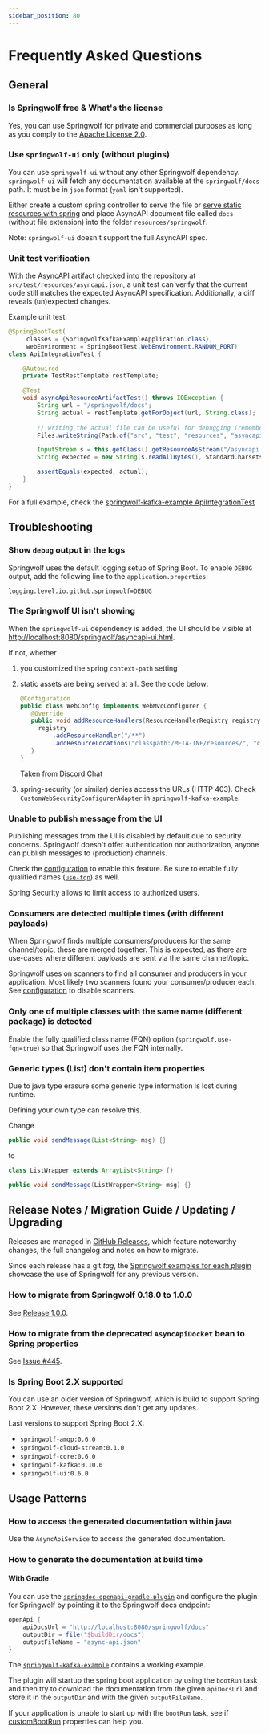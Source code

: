 ```yaml
---
sidebar_position: 80
---
```


# Frequently Asked Questions

## General

### Is Springwolf free & What's the license

Yes, you can use Springwolf for private and commercial purposes as long as you comply to the [Apache License 2.0](https://github.com/springwolf/springwolf-core/blob/master/LICENSE).

### Use `springwolf-ui` only (without plugins)

You can use `springwolf-ui` without any other Springwolf dependency.
`springwolf-ui` will fetch any documentation available at the `springwolf/docs` path.
It must be in `json` format (`yaml` isn't supported).

Either create a custom spring controller to serve the file or [serve static resources with spring](https://spring.io/guides/gs/serving-web-content/) and place AsyncAPI document file called `docs` (without file extension) into the folder `resources/springwolf`.

Note: `springwolf-ui` doesn't support the full AsyncAPI spec.

### Unit test verification

With the AsyncAPI artifact checked into the repository at `src/test/resources/asyncapi.json`,
a unit test can verify that the current code still matches the expected AsyncAPI specification.
Additionally, a diff reveals (un)expected changes.

Example unit test:

```java
@SpringBootTest(
     classes = {SpringwolfKafkaExampleApplication.class},
     webEnvironment = SpringBootTest.WebEnvironment.RANDOM_PORT)
class ApiIntegrationTest {

    @Autowired
    private TestRestTemplate restTemplate;

    @Test
    void asyncApiResourceArtifactTest() throws IOException {
        String url = "/springwolf/docs";
        String actual = restTemplate.getForObject(url, String.class);
       
        // writing the actual file can be useful for debugging (remember: gitignore)
        Files.writeString(Path.of("src", "test", "resources", "asyncapi.actual.json"), actual);

        InputStream s = this.getClass().getResourceAsStream("/asyncapi.json");
        String expected = new String(s.readAllBytes(), StandardCharsets.UTF_8).trim();

        assertEquals(expected, actual);
    }
}
```

For a full example, check the [springwolf-kafka-example ApiIntegrationTest](https://github.com/springwolf/springwolf-core/blob/master/springwolf-examples/springwolf-kafka-example/src/test/java/io/github/springwolf/examples/kafka/ApiIntegrationTest.java)

## Troubleshooting

### Show `debug` output in the logs

Springwolf uses the default logging setup of Spring Boot.
To enable `DEBUG` output, add the following line to the `application.properties`:

```properties
logging.level.io.github.springwolf=DEBUG
```

### The Springwolf UI isn't showing

When the `springwolf-ui` dependency is added, the UI should be visible at [http://localhost:8080/springwolf/asyncapi-ui.html](http://localhost:8080/springwolf/asyncapi-ui.html).

If not, whether

1. you customized the spring `context-path` setting
2. static assets are being served at all. See the code below:

    ```java
    @Configuration
    public class WebConfig implements WebMvcConfigurer {
       @Override
       public void addResourceHandlers(ResourceHandlerRegistry registry) {
         registry
             .addResourceHandler("/**")
             .addResourceLocations("classpath:/META-INF/resources/", "classpath:/resources/", "classpath:/static/", "classpath:/public/");
       }
    }
    ```

    Taken from [Discord Chat](https://discord.com/channels/950375987475005471/950375988217409548/1051909821848363038)
3. spring-security (or similar) denies access the URLs (HTTP 403). Check `CustomWebSecurityConfigurerAdapter` in `springwolf-kafka-example`.

### Unable to publish message from the UI

Publishing messages from the UI is disabled by default due to security concerns.
Springwolf doesn't offer authentication nor authorization, anyone can publish messages to (production) channels.

Check the [configuration](configuration/configuration.mdx) to enable this feature.
Be sure to enable fully qualified names ([`use-fqn`](configuration/configuration.mdx)) as well.

Spring Security allows to limit access to authorized users.

### Consumers are detected multiple times (with different payloads)

When Springwolf finds multiple consumers/producers for the same channel/topic, these are merged together.
This is expected, as there are use-cases where different payloads are sent via the same channel/topic.

Springwolf uses on scanners to find all consumer and producers in your application.
Most likely two scanners found your consumer/producer each.
See [configuration](configuration/configuration.mdx) to disable scanners.

### Only one of multiple classes with the same name (different package) is detected

Enable the fully qualified class name (FQN) option (`springwolf.use-fqn=true`) so that Springwolf uses the FQN internally.

### Generic types (List) don't contain item properties

Due to java type erasure some generic type information is lost during runtime.

Defining your own type can resolve this.

Change

```java
public void sendMessage(List<String> msg) {}
```

to

```java
class ListWrapper extends ArrayList<String> {}

public void sendMessage(ListWrapper<String> msg) {}
```

## Release Notes / Migration Guide / Updating / Upgrading

Releases are managed in [GitHub Releases](https://github.com/springwolf/springwolf-core/releases),
which feature noteworthy changes, the full changelog and notes on how to migrate.

Since each release has a git _tag_, the [Springwolf examples for each plugin](https://github.com/springwolf/springwolf-core/blob/master/springwolf-examples) showcase the use of Springwolf for any previous version.

### How to migrate from Springwolf 0.18.0 to 1.0.0

See [Release 1.0.0](https://github.com/springwolf/springwolf-core/releases/tag/v1.0.0).

### How to migrate from the deprecated `AsyncApiDocket` bean to Spring properties

See [Issue #445](https://github.com/springwolf/springwolf-core/issues/445).

### Is Spring Boot 2.X supported

You can use an older version of Springwolf, which is build to support Spring Boot 2.X.
However, these versions don't get any updates.

Last versions to support Spring Boot 2.X:

- `springwolf-amqp:0.6.0`
- `springwolf-cloud-stream:0.1.0`
- `springwolf-core:0.6.0`
- `springwolf-kafka:0.10.0`
- `springwolf-ui:0.6.0`

## Usage Patterns

### How to access the generated documentation within java

Use the `AsyncApiService` to access the generated documentation.

### How to generate the documentation at build time

#### With Gradle

You can use the [`springdoc-openapi-gradle-plugin`](https://github.com/springdoc/springdoc-openapi-gradle-plugin) and configure the plugin
for Springwolf by pointing it to the Springwolf docs endpoint:

```groovy
openApi {
    apiDocsUrl = "http://localhost:8080/springwolf/docs"
    outputDir = file("$buildDir/docs")
    outputFileName = "async-api.json"
}
```

The [`springwolf-kafka-example`](https://github.com/springwolf/springwolf-core/blob/master/springwolf-examples/springwolf-kafka-example/build.gradle)
contains a working example.

The plugin will startup the spring boot application by using the `bootRun` task and then try to download the documentation
from the given `apiDocsUrl` and store it in the `outputDir` and with the given `outputFileName`.

If your application is unable to start up with the `bootRun` task, see if [customBootRun](https://github.com/springdoc/springdoc-openapi-gradle-plugin#customization)
properties can help you.
